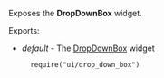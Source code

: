 Exposes the **DropDownBox** widget.

Exports:

- *default* - The [DropDownBox](/api-reference/10%20UI%20Widgets/dxDropDownBox '/Documentation/ApiReference/UI_Widgets/dxDropDownBox/') widget

        require("ui/drop_down_box")
